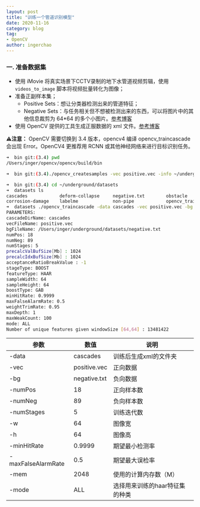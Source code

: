 ```yaml
---
layout: post
title: "训练一个管道识别模型"
date: 2020-11-16
category: blog
tag: 
- OpenCV
author: ingerchao
---
```




### 一. 准备数据集

- 使用 iMovie 将真实场景下CCTV录制的地下水管道视频剪辑，使用 `videos_to_image` 脚本将视频批量转化为图像；
- 准备正副样本集；
  - Positive Sets：想让分类器检测出来的管道特征；
  - Negative Sets：与任务相关但不想被检测出来的东西，可以将图片中的其他信息裁剪为 64*64 的多个小图片。[参考博客](https://blog.csdn.net/u010429424/article/details/74377617)
- 使用 OpenCV 提供的工具生成正服数据的 xml 文件。[参考博客](https://suimingyang.github.io/2019/07/03/opencv%E7%BA%A7%E8%81%94%E8%AE%AD%E7%BB%83%E5%9B%BE%E5%83%8F%E5%88%86%E7%B1%BB%E5%99%A8/)

**⚠️注意：** OpenCV 需要切换到 3.4 版本，opencv4 编译 opencv_traincascade 会出现 Error。OpenCV4 更推荐用 RCNN 或其他神经网络来进行目标识别任务。

```bash
➜  bin git:(3.4) pwd
/Users/inger/opencv/opencv/build/bin

➜  bin git:(3.4)./opencv_createsamples -vec positive.vec -info ~/underground/datasets/positive.txt 18 -w 64 -h 64

➜  bin git:(3.4) cd ~/underground/datasets
➜  datasets ls
cascades            deform-collapse     negative.txt        obstacle            pipe                positive.vec
corrosion-damage    labelme             non-pipe            opencv_traincascade positive.txt
➜  datasets ./opencv_traincascade -data cascades -vec positive.vec -bg ~/underground/datasets/negative.txt -numPos 18 -numNeg 89 -numStages 5 -w 64 -h 64 -minHitRate 0.9999 -maxFalseAlarmRate 0.5 -mem 2048 -mode ALL
PARAMETERS:
cascadeDirName: cascades
vecFileName: positive.vec
bgFileName: /Users/inger/underground/datasets/negative.txt
numPos: 18
numNeg: 89
numStages: 5
precalcValBufSize[Mb] : 1024
precalcIdxBufSize[Mb] : 1024
acceptanceRatioBreakValue : -1
stageType: BOOST
featureType: HAAR
sampleWidth: 64
sampleHeight: 64
boostType: GAB
minHitRate: 0.9999
maxFalseAlarmRate: 0.5
weightTrimRate: 0.95
maxDepth: 1
maxWeakCount: 100
mode: ALL
Number of unique features given windowSize [64,64] : 13481422
```

| 参数               | 数值         | 说明                           |
| ------------------ | ------------ | ------------------------------ |
| -data              | cascades     | 训练后生成xml的文件夹          |
| -vec               | positive.vec | 正向数据                       |
| -bg                | negative.txt | 负向数据                       |
| -numPos            | 18           | 正向样本数                     |
| -numNeg            | 89           | 负向样本数                     |
| -numStages         | 5            | 训练迭代数                     |
| -w                 | 64           | 图像宽                         |
| -h                 | 64           | 图像高                         |
| -minHitRate        | 0.9999       | 期望最小检测率                 |
| -maxFalseAlarmRate | 0.5          | 期望最大误检率                 |
| -mem               | 2048         | 使用的计算内存数（M）          |
| -mode              | ALL          | 选择用来训练的haar特征集的种类 |

